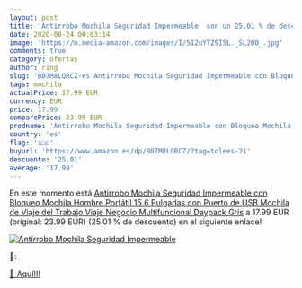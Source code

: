 ```yaml
---
layout: post
title: 'Antirrobo Mochila Seguridad Impermeable  con un 25.01 % de descuento'
date: 2020-08-24 00:03:14
image: 'https://m.media-amazon.com/images/I/512uYTZ9ISL._SL200_.jpg'
comments: true
category: ofertas
author: ring
slug: 'B07M8LQRCZ-es Antirrobo Mochila Seguridad Impermeable con Bloqueo...'
tags: mochila
actualPrice: 17.99 EUR
currency: EUR
price: 17.99
comparePrice: 23.99 EUR
prodname: 'Antirrobo Mochila Seguridad Impermeable con Bloqueo Mochila Hombre Portátil 15 6 Pulgadas con Puerto de USB Mochila de Viaje del Trabajo Viaje Negocio Multifuncional Daypack Gris'
country: 'es'
flag: '🇪🇸'
buyurl: 'https://www.amazon.es/dp/B07M8LQRCZ/?tag=tolees-21'
descuento: '25.01'
average: '17.99'
---
```


En este momento está [Antirrobo Mochila Seguridad Impermeable con Bloqueo Mochila Hombre Portátil 15 6 Pulgadas con Puerto de USB Mochila de Viaje del Trabajo Viaje Negocio Multifuncional Daypack Gris](https://www.amazon.es/dp/B07M8LQRCZ/?tag=tolees-21) a 17.99 EUR (original: 23.99 EUR) (25.01 %  de descuento) en el siguiente enlace!

[![Antirrobo Mochila Seguridad Impermeable ](https://m.media-amazon.com/images/I/512uYTZ9ISL._SL200_.jpg)](https://www.amazon.es/dp/B07M8LQRCZ/?tag=tolees-21)

🔎:


[🛒 Aquí!!!](https://www.amazon.es/dp/B07M8LQRCZ/?tag=tolees-21)
